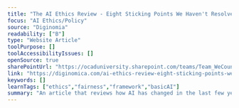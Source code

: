 ```yaml
---
title: "The AI Ethics Review - Eight Sticking Points We Haven't Resolved"
focus: "AI Ethics/Policy"
source: "Diginomia"
readability: ["B"]
type: "Website Article"
toolPurpose: []
toolAccessibilityIssues: []
openSource: true
sharePointUrl: "https://ocaduniversity.sharepoint.com/teams/Team_WeCount/Shared%20Documents/Resources%20and%20Tools/Literature%20(curated)/The%20AI%20ethics%20review%20-%20eight%20sticking%20points%20we%20haven%27t%20resolved.pdf"
link: "https://diginomica.com/ai-ethics-review-eight-sticking-points-we-havent-resolved"
keywords: []
learnTags: ["ethics","fairness","framework","basicAI"]
summary: "An article that reviews how AI has changed in the last few years and highlights the top ethical issues that have arisen. "
---
```


